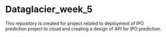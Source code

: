 # Dataglacier_week_5
This repository is created for project related to deployment of IPO prediction project to cloud and creating a design of API for IPO prediction.
